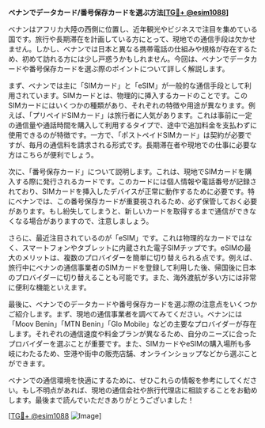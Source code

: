 **ベナンでデータカード/番号保存カードを選ぶ方法[[TG💪+ @esim1088](https://t.me/s/esim1088)]**

ベナンはアフリカ大陸の西側に位置し、近年観光やビジネスで注目を集めている国です。旅行や長期滞在を計画している方にとって、現地での通信手段は欠かせません。しかし、ベナンでは日本と異なる携帯電話の仕組みや規格が存在するため、初めて訪れる方には少し戸惑うかもしれません。今回は、ベナンでデータカードや番号保存カードを選ぶ際のポイントについて詳しく解説します。

まず、ベナンでは主に「SIMカード」と「eSIM」が一般的な通信手段として利用されています。SIMカードとは、物理的に挿入するカードのことです。このSIMカードにはいくつかの種類があり、それぞれの特徴や用途が異なります。例えば、「プリペイドSIMカード」は旅行者に人気があります。これは事前に一定の通信量や通話時間を購入して利用するタイプで、途中で追加料金を支払わずに使用できるのが特徴です。一方で、「ポストペイドSIMカード」は契約が必要ですが、毎月の通信料を請求される形式です。長期滞在者や現地での仕事に必要な方はこちらが便利でしょう。

次に、「番号保存カード」について説明します。これは、現地でSIMカードを購入する際に発行されるカードです。このカードには個人情報や電話番号が記録されており、SIMカードを挿入したデバイスが正常に動作するために必要です。特にベナンでは、この番号保存カードが重要視されるため、必ず保管しておく必要があります。もし紛失してしまうと、新しいカードを取得するまで通信ができなくなる場合がありますので、注意しましょう。

さらに、最近注目されているのが「eSIM」です。これは物理的なカードではなく、スマートフォンやタブレットに内蔵された電子SIMチップです。eSIMの最大のメリットは、複数のプロバイダーを簡単に切り替えられる点です。例えば、旅行中にベナンの通信事業者のSIMカードを登録して利用した後、帰国後に日本のプロバイダーに切り替えることも可能です。また、海外渡航が多い方には非常に便利な機能といえます。

最後に、ベナンでのデータカードや番号保存カードを選ぶ際の注意点をいくつかご紹介します。まず、現地の通信事業者を調べてみてください。ベナンには「Moov Benin」「MTN Benin」「Glo Mobile」などの主要なプロバイダーが存在します。それぞれの通信速度や料金プランが異なるため、自分のニーズに合ったプロバイダーを選ぶことが重要です。また、SIMカードやeSIMの購入場所も多岐にわたるため、空港や街中の販売店舗、オンラインショップなどから選ぶことができます。

ベナンでの通信環境を快適にするために、ぜひこれらの情報を参考にしてください。もし不明点があれば、現地の通信会社や旅行代理店に相談することをお勧めします。最後まで読んでいただきありがとうございました！

[[TG💪+ @esim1088](https://t.me/s/esim1088) ![Image](https://i.postimg.cc/Y0z9fWf4/image.png)]